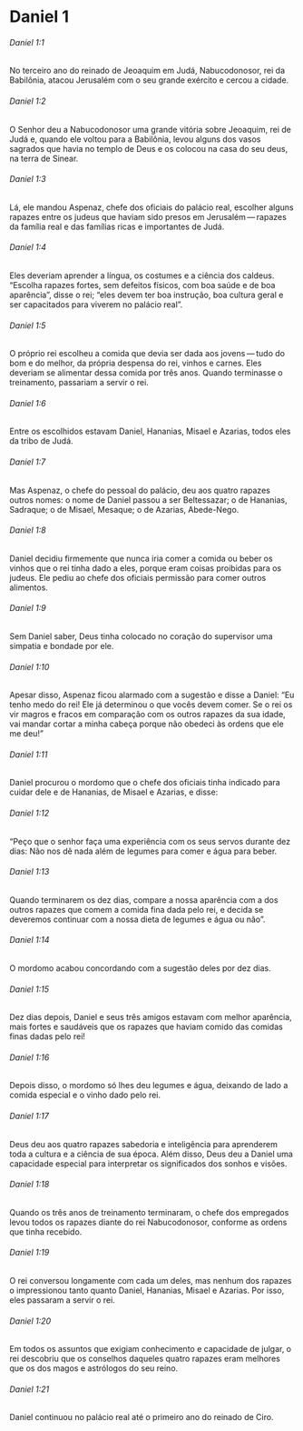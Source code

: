 # Daniel 1

###### Daniel 1:1

No terceiro ano do reinado de Jeoaquim em Judá, Nabucodonosor, rei da Babilônia, atacou Jerusalém com o seu grande exército e cercou a cidade.

###### Daniel 1:2

O Senhor deu a Nabucodonosor uma grande vitória sobre Jeoaquim, rei de Judá e, quando ele voltou para a Babilônia, levou alguns dos vasos sagrados que havia no templo de Deus e os colocou na casa do seu deus, na terra de Sinear.

###### Daniel 1:3

Lá, ele mandou Aspenaz, chefe dos oficiais do palácio real, escolher alguns rapazes entre os judeus que haviam sido presos em Jerusalém — rapazes da família real e das famílias ricas e importantes de Judá.

###### Daniel 1:4

Eles deveriam aprender a língua, os costumes e a ciência dos caldeus. “Escolha rapazes fortes, sem defeitos físicos, com boa saúde e de boa aparência”, disse o rei; “eles devem ter boa instrução, boa cultura geral e ser capacitados para viverem no palácio real”.

###### Daniel 1:5

O próprio rei escolheu a comida que devia ser dada aos jovens — tudo do bom e do melhor, da própria despensa do rei, vinhos e carnes. Eles deveriam se alimentar dessa comida por três anos. Quando terminasse o treinamento, passariam a servir o rei.

###### Daniel 1:6

Entre os escolhidos estavam Daniel, Hananias, Misael e Azarias, todos eles da tribo de Judá.

###### Daniel 1:7

Mas Aspenaz, o chefe do pessoal do palácio, deu aos quatro rapazes outros nomes: o nome de Daniel passou a ser Beltessazar; o de Hananias, Sadraque; o de Misael, Mesaque; o de Azarias, Abede-Nego.

###### Daniel 1:8

Daniel decidiu firmemente que nunca iria comer a comida ou beber os vinhos que o rei tinha dado a eles, porque eram coisas proibidas para os judeus. Ele pediu ao chefe dos oficiais permissão para comer outros alimentos.

###### Daniel 1:9

Sem Daniel saber, Deus tinha colocado no coração do supervisor uma simpatia e bondade por ele.

###### Daniel 1:10

Apesar disso, Aspenaz ficou alarmado com a sugestão e disse a Daniel: “Eu tenho medo do rei! Ele já determinou o que vocês devem comer. Se o rei os vir magros e fracos em comparação com os outros rapazes da sua idade, vai mandar cortar a minha cabeça porque não obedeci às ordens que ele me deu!”

###### Daniel 1:11

Daniel procurou o mordomo que o chefe dos oficiais tinha indicado para cuidar dele e de Hananias, de Misael e Azarias, e disse:

###### Daniel 1:12

“Peço que o senhor faça uma experiência com os seus servos durante dez dias: Não nos dê nada além de legumes para comer e água para beber.

###### Daniel 1:13

Quando terminarem os dez dias, compare a nossa aparência com a dos outros rapazes que comem a comida fina dada pelo rei, e decida se deveremos continuar com a nossa dieta de legumes e água ou não”.

###### Daniel 1:14

O mordomo acabou concordando com a sugestão deles por dez dias.

###### Daniel 1:15

Dez dias depois, Daniel e seus três amigos estavam com melhor aparência, mais fortes e saudáveis que os rapazes que haviam comido das comidas finas dadas pelo rei!

###### Daniel 1:16

Depois disso, o mordomo só lhes deu legumes e água, deixando de lado a comida especial e o vinho dado pelo rei.

###### Daniel 1:17

Deus deu aos quatro rapazes sabedoria e inteligência para aprenderem toda a cultura e a ciência de sua época. Além disso, Deus deu a Daniel uma capacidade especial para interpretar os significados dos sonhos e visões.

###### Daniel 1:18

Quando os três anos de treinamento terminaram, o chefe dos empregados levou todos os rapazes diante do rei Nabucodonosor, conforme as ordens que tinha recebido.

###### Daniel 1:19

O rei conversou longamente com cada um deles, mas nenhum dos rapazes o impressionou tanto quanto Daniel, Hananias, Misael e Azarias. Por isso, eles passaram a servir o rei.

###### Daniel 1:20

Em todos os assuntos que exigiam conhecimento e capacidade de julgar, o rei descobriu que os conselhos daqueles quatro rapazes eram melhores que os dos magos e astrólogos do seu reino.

###### Daniel 1:21

Daniel continuou no palácio real até o primeiro ano do reinado de Ciro.

